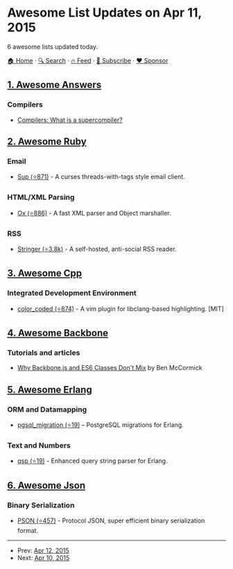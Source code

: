 # Awesome List Updates on Apr 11, 2015

6 awesome lists updated today.

[🏠 Home](/README.md) · [🔍 Search](https://www.trackawesomelist.com/search/) · [🔥 Feed](https://www.trackawesomelist.com/rss.xml) · [📮 Subscribe](https://trackawesomelist.us17.list-manage.com/subscribe?u=d2f0117aa829c83a63ec63c2f&id=36a103854c) · [❤️  Sponsor](https://github.com/sponsors/theowenyoung)



## [1. Awesome Answers](/content/cyberglot/awesome-answers/README.md)

### Compilers

*   [Compilers: What is a supercompiler?](http://qr.ae/dVwDk)

## [2. Awesome Ruby](/content/markets/awesome-ruby/README.md)

### Email

*   [Sup (⭐871)](https://github.com/sup-heliotrope/sup) - A curses threads-with-tags style email client.

### HTML/XML Parsing

*   [Ox (⭐886)](https://github.com/ohler55/ox) - A fast XML parser and Object marshaller.

### RSS

*   [Stringer (⭐3.8k)](https://github.com/swanson/stringer) - A self-hosted, anti-social RSS reader.

## [3. Awesome Cpp](/content/fffaraz/awesome-cpp/README.md)

### Integrated Development Environment

*   [color\_coded (⭐874)](https://github.com/jeaye/color_coded) - A vim plugin for libclang-based highlighting. \[MIT]

## [4. Awesome Backbone](/content/sadcitizen/awesome-backbone/README.md)

### Tutorials and articles

*   [Why Backbone.js and ES6 Classes Don't Mix](http://benmccormick.org/2015/04/07/es6-classes-and-backbone-js/) by Ben McCormick

## [5. Awesome Erlang](/content/drobakowski/awesome-erlang/README.md)

### ORM and Datamapping

*   [pgsql\_migration (⭐19)](https://github.com/artemeff/pgsql_migration) – PostgreSQL migrations for Erlang.

### Text and Numbers

*   [qsp (⭐19)](https://github.com/artemeff/qsp) - Enhanced query string parser for Erlang.

## [6. Awesome Json](/content/burningtree/awesome-json/README.md)

### Binary Serialization

*   [PSON (⭐457)](https://github.com/dcodeIO/PSON) - Protocol JSON, super efficient binary serialization format.

---

- Prev: [Apr 12, 2015](/content/2015/04/12/README.md)
- Next: [Apr 10, 2015](/content/2015/04/10/README.md)